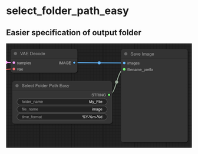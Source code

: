 # select_folder_path_easy

## Easier specification of output folder

![image01](/images/image01.png)

